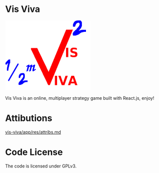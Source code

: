 # Vis Viva

<img src="./vis-viva/app/res/icons/logo.png">


Vis Viva is an online, multiplayer strategy game built with React.js, enjoy!


# Attibutions 
<a href="vis-viva/app/res/attribs.md" />vis-viva/app/res/attribs.md</a>


# Code License
The code is licensed under GPLv3. 
